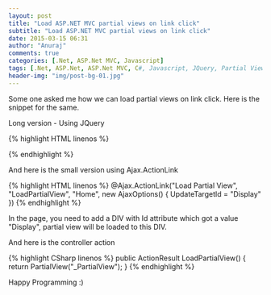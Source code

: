 ```yaml
---
layout: post
title: "Load ASP.NET MVC partial views on link click"
subtitle: "Load ASP.NET MVC partial views on link click"
date: 2015-03-15 06:31
author: "Anuraj"
comments: true
categories: [.Net, ASP.Net MVC, Javascript]
tags: [.Net, ASP.Net, ASP.Net MVC, C#, Javascript, JQuery, Partial View]
header-img: "img/post-bg-01.jpg"
---
```

Some one asked me how we can load partial views on link click. Here is the snippet for the same.

Long version - Using JQuery

{% highlight HTML linenos %}
<script type="text/javascript">
$("#loadPartialView").click(function () {
    $.get('@Url.Action("LoadPartialView","Home")', {}, function (response) {
        $("#Display").html(response);
    });
});
</script>
{% endhighlight %}

And here is the small version using Ajax.ActionLink

{% highlight HTML linenos %}
@Ajax.ActionLink("Load Partial View", "LoadPartialView", "Home",
    new AjaxOptions() { UpdateTargetId = "Display" })
{% endhighlight %}

In the page, you need to add a DIV with Id attribute which got a value "Display", partial view will be loaded to this DIV. 

And here is the controller action

{% highlight CSharp linenos %}
public ActionResult LoadPartialView()
{
    return PartialView("_PartialView");
}
{% endhighlight %}

Happy Programming :)
